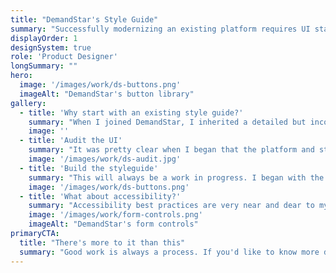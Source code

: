 ```yaml
---
title: "DemandStar's Style Guide"
summary: "Successfully modernizing an existing platform requires UI standardization"
displayOrder: 1
designSystem: true
role: 'Product Designer'
longSummary: ""
hero:
  image: '/images/work/ds-buttons.png'
  imageAlt: "DemandStar's button library"
gallery:
  - title: 'Why start with an existing style guide?'
    summary: "When I joined DemandStar, I inherited a detailed but incomplete styleguide, and a platform that was built quickly and without a lot of attention to UI consistency. My responsibility as the sole designer at the company is to ensure that platform is usable, accessible, and as frictionless as possible. A big part of that, which is often overlooked, is visual consistency. I'm using the inherited guide as a starting point to build a styleguide full of Figma components that I can use to rapidly prototype, and that my engineering team can use as a canonical visual reference."
    image: ''
  - title: 'Audit the UI'
    summary: "It was pretty clear when I began that the platform and styleguide had already diverged pretty significantly, so the first step to a more robust system was to understand where the inconsistencies exist in the production interface. Knowing which patterns are used most often, which have diverged most often, and which are causing usability problems helps me know what to prioritize in the styleguide -- and what to ask the engineers to prioritize when they're building new components."
    image: '/images/work/ds-audit.jpg'
  - title: 'Build the styleguide'
    summary: "This will always be a work in progress. I began with the basics of any digital product: buttons and form controls. I moved from there into less frequently used pieces of the UI, like status tags, and new components, like alert boxes. Next up: combining my design assets with the engineering team's Storybook instance, so that we go from styleguide + component library to a functional design system."
    image: '/images/work/ds-buttons.png'
  - title: 'What about accessibility?'
    summary: "Accessibility best practices are very near and dear to my heart. It's a personal goal to make DemandStar more and more accessible over time. While I can't yet influence screenreader compatibility or even keyboard navigation, I'm modifying every pattern the styleguide to become more usable. For example, form controls: I changed their layouts to support screenreader expectations and increase readability."
    image: '/images/work/form-controls.png'
    imageAlt: "DemandStar's form controls"
primaryCTA:
  title: "There's more to it than this"
  summary: "Good work is always a process. If you'd like to know more details about mine, please get in touch!"
---
```

